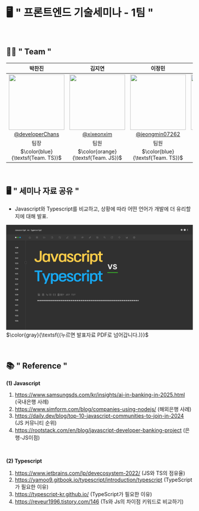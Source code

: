 # 🖥 " 프론트엔드 기술세미나 - 1팀 "
<br/>

## 💁🏻 " Team "
|                                                             **박찬진**                                                              |                                                                  **김지연**                                                                  |                                                                       **이정민**                                                                       |                                                                  **조윤주**                                                                  | 
|:--------------------------------------------------------------------------------------------------------------------------------:|:-----------------------------------------------------------------------------------------------------------------------------------------:|:---------------------------------------------------------------------------------------------------------------------------------------------------:|:-----------------------------------------------------------------------------------------------------------------------------------------:|
| [<img src="https://avatars.githubusercontent.com/u/68864422?v=4" height=150 width=150> <br/> @developerChans](https://github.com/developerChans) | [<img src="https://avatars.githubusercontent.com/u/101583454?v=4" height=150 width=150> <br/> @xixeonxim](https://github.com/xixeonxim) | [<img src="https://avatars.githubusercontent.com/u/152269806?v=4" height=150 width=150> <br/> @jeongmin07262](https://github.com/jeongmin07262) | [<img src="https://avatars.githubusercontent.com/u/155442976?v=4" height=150 width=150> <br/> @iamyuunzo](https://github.com/iamyuunzo) 
| 팀장 | 팀원 | 팀원 | 팀원 |
| $\color{blue}{\textsf{Team. TS}}$ | $\color{orange}{\textsf{Team. JS}}$ | $\color{blue}{\textsf{Team. TS}}$ | $\color{orange}{\textsf{Team. JS}}$ |

<br/>

## 🖥 " 세미나 자료 공유 "
- Javascript와 Typescript를 비교하고, 상황에 따라 어떤 언어가 개발에 더 유리할지에 대해 발표.

[![PDF 미리보기](FE-세미나_1팀_PDF_1.jpg)](FE-세미나_1팀.pdf)
$\color{gray}{\textsf{(누르면 발표자료 PDF로 넘어갑니다.)}}$

<br/>

## 📚 " Reference "
**(1) Javascript**
1. https://www.samsungsds.com/kr/insights/ai-in-banking-in-2025.html (국내은행 사례)
2. https://www.simform.com/blog/companies-using-nodejs/ (해외은행 사례)
3. https://daily.dev/blog/top-10-javascript-communities-to-join-in-2024 (JS 커뮤니티 순위)
4. https://rootstack.com/en/blog/javascript-developer-banking-project (은행-JS이점)

<br/>

**(2) Typescript**<br/>
1. https://www.jetbrains.com/lp/devecosystem-2022/ (JS와 TS의 점유율)
2. https://yamoo9.gitbook.io/typescript/introduction/typescript (TypeScript가 필요한 이유)
3. https://typescript-kr.github.io/ (TypeScript가 필요한 이유)
4. https://reveur1996.tistory.com/146 (Ts와 Js의 차이점 키워드로 비교하기)
